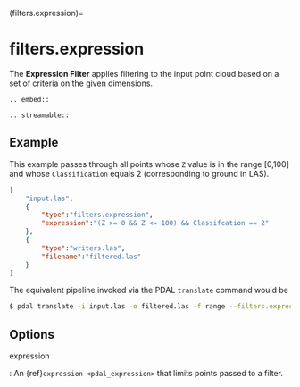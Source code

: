 (filters.expression)=

# filters.expression

The **Expression Filter** applies filtering to the input point cloud
based on a set of criteria on the given dimensions.

```{eval-rst}
.. embed::
```

```{eval-rst}
.. streamable::
```

## Example

This example passes through all points whose `Z` value is in the
range \[0,100\]
and whose `Classification` equals 2 (corresponding to ground in LAS).

```json
[
    "input.las",
    {
        "type":"filters.expression",
        "expression":"(Z >= 0 && Z <= 100) && Classifcation == 2"
    },
    {
        "type":"writers.las",
        "filename":"filtered.las"
    }
]
```

The equivalent pipeline invoked via the PDAL `translate` command would be

```bash
$ pdal translate -i input.las -o filtered.las -f range --filters.expression.expression="(Z >= 0 && Z <= 100) && Classifcation == 2"
```

## Options

expression

: An {ref}`expression <pdal_expression>` that limits points passed to a filter.
